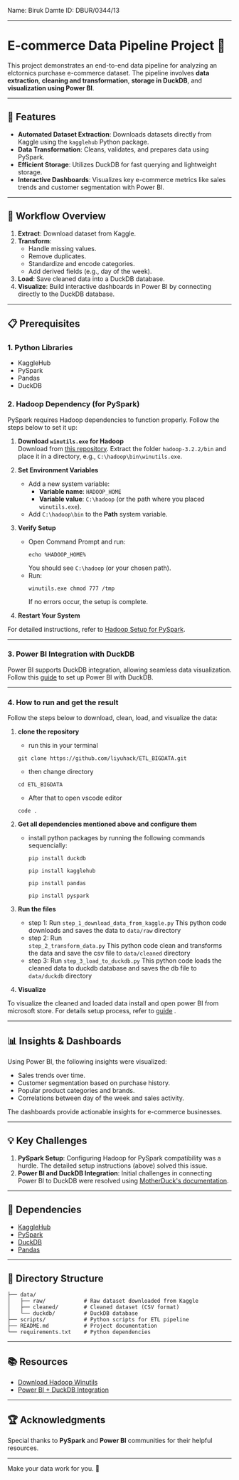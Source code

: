 Name: Biruk Damte ID: DBUR/0344/13

---

# E-commerce Data Pipeline Project 🚀  

This project demonstrates an end-to-end data pipeline for analyzing an elctornics purchase e-commerce dataset. The pipeline involves **data extraction**, **cleaning and transformation**, **storage in DuckDB**, and **visualization using Power BI**.  

---

## 🌟 Features  

- **Automated Dataset Extraction**: Downloads datasets directly from Kaggle using the `kagglehub` Python package.  
- **Data Transformation**: Cleans, validates, and prepares data using PySpark.  
- **Efficient Storage**: Utilizes DuckDB for fast querying and lightweight storage.  
- **Interactive Dashboards**: Visualizes key e-commerce metrics like sales trends and customer segmentation with Power BI.  

---

## 📂 Workflow Overview  

1. **Extract**: Download dataset from Kaggle.  
2. **Transform**:  
   - Handle missing values.  
   - Remove duplicates.  
   - Standardize and encode categories.  
   - Add derived fields (e.g., day of the week).  
3. **Load**: Save cleaned data into a DuckDB database.  
4. **Visualize**: Build interactive dashboards in Power BI by connecting directly to the DuckDB database.  

---

## 📋 Prerequisites  

### 1. Python Libraries  
- KaggleHub  
- PySpark  
- Pandas  
- DuckDB  

### 2. Hadoop Dependency (for PySpark)  
PySpark requires Hadoop dependencies to function properly. Follow the steps below to set it up:  

1. **Download `winutils.exe` for Hadoop**  
   Download from [this repository](https://github.com/cdarlint/winutils). Extract the folder `hadoop-3.2.2/bin` and place it in a directory, e.g., `C:\hadoop\bin\winutils.exe`.  

2. **Set Environment Variables**  
   - Add a new system variable:  
     - **Variable name**: `HADOOP_HOME`  
     - **Variable value**: `C:\hadoop` (or the path where you placed `winutils.exe`).  
   - Add `C:\hadoop\bin` to the **Path** system variable.  

3. **Verify Setup**  
   - Open Command Prompt and run:  
     ```  
     echo %HADOOP_HOME%  
     ```  
     You should see `C:\hadoop` (or your chosen path).  
   - Run:  
     ```  
     winutils.exe chmod 777 /tmp  
     ```  
     If no errors occur, the setup is complete.  

4. **Restart Your System**  

For detailed instructions, refer to [Hadoop Setup for PySpark](https://github.com/cdarlint/winutils).  

---

### 3. Power BI Integration with DuckDB  

Power BI supports DuckDB integration, allowing seamless data visualization. Follow this [guide](https://motherduck.com/docs/integrations/bi-tools/powerbi/) to set up Power BI with DuckDB.  

---

### 4. How to run and get the result  
Follow the steps below to download, clean, load, and visualize the data:  

1. **clone the repository**  
   - run this in your terminal 
   ```
   git clone https://github.com/liyuhack/ETL_BIGDATA.git
   ```
   - then change directory 
   ```
   cd ETL_BIGDATA
   ```
   - After that to open vscode editor 
   ```
   code .
   ```  

2. **Get all dependencies mentioned above and configure them**  
   - install python packages by running the following commands sequencially:  
     ```
     pip install duckdb
     ```  
     ```
     pip install kagglehub
     ``` 
     ```
     pip install pandas
     ```
     ```
     pip install pyspark
     ```

3. **Run the files**  
   - step 1: Run
     `step_1_download_data_from_kaggle.py` 
     This python code downloads and saves the data to `data/raw` directory
   - step 2: Run  
     `step_2_transform_data.py` 
     This python code clean and transforms the data and save the csv file to `data/cleaned` directory
   - step 3: Run 
     `step_3_load_to_duckdb.py` 
     This python code loads the cleaned data to duckdb database and saves the db file to `data/duckdb` directory

4. **Visualize**  

To visualize the cleaned and loaded data install and open power BI from microsoft store. For details setup process,
refer to [guide](https://motherduck.com/docs/integrations/bi-tools/powerbi/) . 

---

## 📊 Insights & Dashboards  

Using Power BI, the following insights were visualized:  

- Sales trends over time.  
- Customer segmentation based on purchase history.  
- Popular product categories and brands.  
- Correlations between day of the week and sales activity.  

The dashboards provide actionable insights for e-commerce businesses.  

---

## 💡 Key Challenges  

1. **PySpark Setup**: Configuring Hadoop for PySpark compatibility was a hurdle. The detailed setup instructions (above) solved this issue.  
2. **Power BI and DuckDB Integration**: Initial challenges in connecting Power BI to DuckDB were resolved using [MotherDuck's documentation](https://motherduck.com/docs/integrations/bi-tools/powerbi/).  

---

## 🤝 Dependencies  

- [KaggleHub](https://pypi.org/project/kagglehub/)  
- [PySpark](https://spark.apache.org/docs/latest/api/python/)  
- [DuckDB](https://duckdb.org/)  
- [Pandas](https://pandas.pydata.org/)  

---

## 📁 Directory Structure  

```plaintext  
├── data/  
│   ├── raw/            # Raw dataset downloaded from Kaggle  
│   ├── cleaned/        # Cleaned dataset (CSV format)  
│   └── duckdb/         # DuckDB database  
├── scripts/            # Python scripts for ETL pipeline  
├── README.md           # Project documentation  
└── requirements.txt    # Python dependencies  
```  

---

## 📚 Resources  

- [Download Hadoop Winutils](https://github.com/cdarlint/winutils)  
- [Power BI + DuckDB Integration](https://motherduck.com/docs/integrations/bi-tools/powerbi/)  

---

## 🏆 Acknowledgments  

Special thanks to **PySpark** and **Power BI** communities for their helpful resources.  

---

Make your data work for you. 🚀